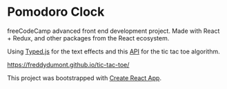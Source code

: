 # Pomodoro Clock
freeCodeCamp advanced front end development project.
Made with React + Redux, and other packages from the React ecosystem.

Using [Typed.js](https://github.com/mattboldt/typed.js/) for the text effects and this [API](https://github.com/jasonrobertfox/tictactoe) for the tic tac toe algorithm.

https://freddydumont.github.io/tic-tac-toe/

This project was bootstrapped with [Create React App](https://github.com/facebookincubator/create-react-app).
